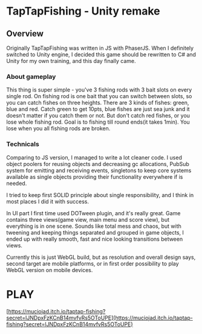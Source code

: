 # TapTapFishing - Unity remake
## Overview
Originally TapTapFishing was written in JS with PhaserJS.
When I definitely switched to Unity engine, I decided this game should be rewritten to C# and Unity for my own training, and this day finally came.
### About gameplay
This thing is super simple - you've 3 fishing rods with 3 bait slots on every single rod. On fishing rod is one bait that you can switch between slots, so you can catch fishes on three heights.
There are 3 kinds of fishes: green, blue and red.
Catch green to get 10pts, blue fishes are just sea junk and it doesn't matter if you catch them or not. But don't catch red fishes, or you lose whole fishing rod.
Goal is to fishing till round ends(it takes 1min).
You lose when you all fishing rods are broken.

### Technicals
Comparing to JS version, I managed to write a lot cleaner code.
I used object poolers for reusing objects and decreasing gc allocations, PubSub system for emitting and receiving events, singletons to keep core systems available as single objects providing their functionality everywhere if is needed.

I tried to keep first SOLID principle about single responsibility, and I think in most places I did it with success.

In UI part I first time used DOTween plugin, and it's really great.
Game contains three views(game view, main menu and score view), but everything is in one scene.
Sounds like total mess and chaos, but with tweening and keeping things separated and grouped in game objects, I ended up with really smooth, fast and nice looking transitions between views.

Currently this is just WebGL build, but as resolution and overall design says, second target are mobile platforms, or in first order possibility to play WebGL version on mobile devices.

# PLAY
[https://muciojad.itch.io/taptap-fishing?secret=lJNDpxFzKCnB14mvfvRs5OToUPE](https://muciojad.itch.io/taptap-fishing?secret=lJNDpxFzKCnB14mvfvRs5OToUPE)
